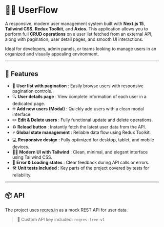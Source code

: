 # 🧑‍💻 UserFlow

A responsive, modern user management system built with **Next.js 15**, **Tailwind CSS**, **Redux Toolkit**, and **Axios**. This application allows you to perform full **CRUD operations** on a user list fetched from an external API, along with pagination, user detail pages, and smooth UI interactions.

Ideal for developers, admin panels, or teams looking to manage users in an organized and visually appealing environment.

---

## 🚀 Features

- 👥 **User list with pagination** : Easily browse users with responsive pagination controls.
- 🔍 **User details page** : View complete information of each user in a dedicated page.
- ➕ **Add new users (Modal)** : Quickly add users with a clean modal interface.
- ✏️ **Edit & Delete users** : Fully functional update and delete operations.
- ♻️ **Reload button** : Instantly fetch the latest user data from the API.
- ⚡ **Global state management** : Reliable data flow using Redux Toolkit.
- 💻 **Responsive design** : Fully optimized for desktop, tablet, and mobile devices.
- 🧑‍💻 **Modern UI with Tailwind** : Clean, minimal, and elegant interface using Tailwind CSS.
- 🧩 **Error & Loading states** : Clear feedback during API calls or errors.
- 🛠️ **Unit tests included** : Key parts of the project covered by tests for reliability.

---

## 📦 API

The project uses [reqres.in](https://reqres.in/) as a mock REST API for user data.

> 🔑 Custom API key included: `reqres-free-v1`
